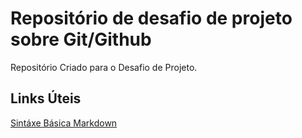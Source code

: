# Repositório de desafio de projeto sobre Git/Github
Repositório Criado para o Desafio de Projeto.
## Links Úteis
[Sintáxe Básica Markdown](https://www.markdownguide.org/basic-syntax/)

